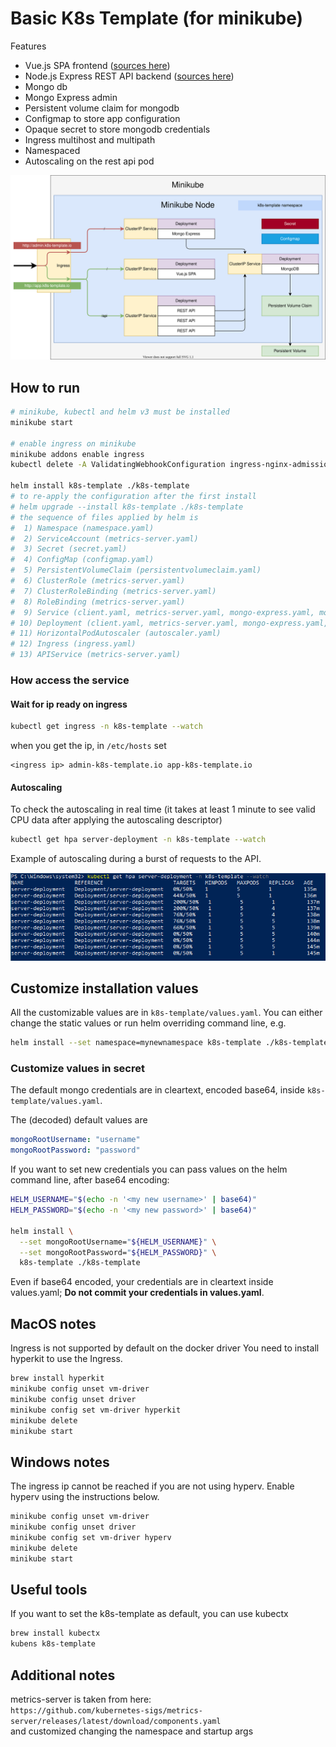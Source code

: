 # Basic K8s Template (for minikube)

Features

* Vue.js SPA frontend ([sources here](https://github.com/paolodenti/k8s-template-client))
* Node.js Express REST API backend ([sources here](https://github.com/paolodenti/k8s-template-server))
* Mongo db
* Mongo Express admin
* Persistent volume claim for mongodb
* Configmap to store app configuration
* Opaque secret to store mongodb credentials
* Ingress multihost and multipath
* Namespaced
* Autoscaling on the rest api pod

![node diagram](docs/node.svg?raw=true "Node Diagram")

## How to run

```bash
# minikube, kubectl and helm v3 must be installed
minikube start

# enable ingress on minikube
minikube addons enable ingress
kubectl delete -A ValidatingWebhookConfiguration ingress-nginx-admission

helm install k8s-template ./k8s-template
# to re-apply the configuration after the first install
# helm upgrade --install k8s-template ./k8s-template
# the sequence of files applied by helm is
#  1) Namespace (namespace.yaml)
#  2) ServiceAccount (metrics-server.yaml)
#  3) Secret (secret.yaml)
#  4) ConfigMap (configmap.yaml)
#  5) PersistentVolumeClaim (persistentvolumeclaim.yaml)
#  6) ClusterRole (metrics-server.yaml)
#  7) ClusterRoleBinding (metrics-server.yaml)
#  8) RoleBinding (metrics-server.yaml)
#  9) Service (client.yaml, metrics-server.yaml, mongo-express.yaml, mongo.yaml, server.yaml)
# 10) Deployment (client.yaml, metrics-server.yaml, mongo-express.yaml, mongo.yaml, server.yaml)
# 11) HorizontalPodAutoscaler (autoscaler.yaml)
# 12) Ingress (ingress.yaml)
# 13) APIService (metrics-server.yaml)

```

### How access the service

#### Wait for ip ready on ingress

```bash
kubectl get ingress -n k8s-template --watch
```

when you get the ip, in `/etc/hosts` set

```text
<ingress ip> admin-k8s-template.io app-k8s-template.io
```

#### Autoscaling

To check the autoscaling in real time (it takes at least 1 minute to see valid CPU data after applying the autoscaling descriptor)

```bash
kubectl get hpa server-deployment -n k8s-template --watch
```

Example of autoscaling during a burst of requests to the API.

![Autoscaling](docs/autoscaling.png?raw=true "Autoscaling")

## Customize installation values

All the customizable values are in `k8s-template/values.yaml`. You can either change the static values or run helm overriding command line, e.g.

```bash
helm install --set namespace=mynewnamespace k8s-template ./k8s-template
```

### Customize values in secret

The default mongo credentials are in cleartext, encoded base64, inside `k8s-template/values.yaml`.

The (decoded) default values are

```yaml
mongoRootUsername: "username"
mongoRootPassword: "password"
```

If you want to set new credentials you can pass values on the helm command line, after base64 encoding:

```bash
HELM_USERNAME="$(echo -n '<my new username>' | base64)"
HELM_PASSWORD="$(echo -n '<my new password>' | base64)"

helm install \
  --set mongoRootUsername="${HELM_USERNAME}" \
  --set mongoRootPassword="${HELM_PASSWORD}" \
  k8s-template ./k8s-template
```

Even if base64 encoded, your credentials are in cleartext inside values.yaml; **Do not commit your credentials in values.yaml**.

## MacOS notes

Ingress is not supported by default on the docker driver You need to install hyperkit to use the Ingress.

```bash
brew install hyperkit
minikube config unset vm-driver
minikube config unset driver
minikube config set vm-driver hyperkit
minikube delete
minikube start
```

## Windows notes

The ingress ip cannot be reached if you are not using hyperv. Enable hyperv using the instructions below.

```bash
minikube config unset vm-driver
minikube config unset driver
minikube config set vm-driver hyperv
minikube delete
minikube start
```

## Useful tools

If you want to set the k8s-template as default, you can use kubectx

```bash
brew install kubectx
kubens k8s-template
```

## Additional notes

metrics-server is taken from here:  
`https://github.com/kubernetes-sigs/metrics-server/releases/latest/download/components.yaml`  
and customized changing the namespace and startup args
